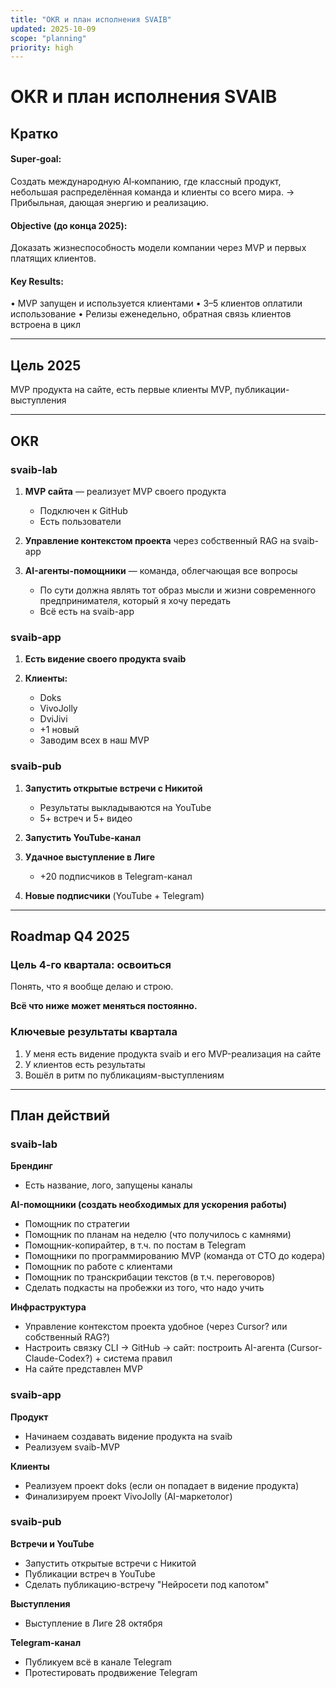 ```yaml
---
title: "OKR и план исполнения SVAIB"
updated: 2025-10-09
scope: "planning"
priority: high
---
```


# OKR и план исполнения SVAIB

## Кратко

#### Super‑goal:
Создать международную AI‑компанию, где классный продукт, небольшая распределённая команда и клиенты со всего мира.
→ Прибыльная, дающая энергию и реализацию.
#### Objective (до конца 2025):
Доказать жизнеспособность модели компании через MVP и первых платящих клиентов.
#### Key Results:
• MVP запущен и используется клиентами
• 3–5 клиентов оплатили использование
• Релизы еженедельно, обратная связь клиентов встроена в цикл

---

## Цель 2025

MVP продукта на сайте, есть первые клиенты MVP, публикации-выступления

---

## OKR

### svaib-lab

1. **MVP сайта** — реализует MVP своего продукта
   - Подключен к GitHub
   - Есть пользователи
   
2. **Управление контекстом проекта** через собственный RAG на svaib-app

3. **AI-агенты-помощники** — команда, облегчающая все вопросы
   - По сути должна являть тот образ мысли и жизни современного предпринимателя, который я хочу передать
   - Всё есть на svaib-app

### svaib-app

1. **Есть видение своего продукта svaib**

2. **Клиенты:**
   - Doks
   - VivoJolly
   - DviJivi
   - +1 новый
   - Заводим всех в наш MVP

### svaib-pub

1. **Запустить открытые встречи с Никитой**
   - Результаты выкладываются на YouTube
   - 5+ встреч и 5+ видео

2. **Запустить YouTube-канал**

3. **Удачное выступление в Лиге**
   - +20 подписчиков в Telegram-канал

4. **Новые подписчики** (YouTube + Telegram)

---

## Roadmap Q4 2025

### Цель 4-го квартала: освоиться

Понять, что я вообще делаю и строю.

**Всё что ниже может меняться постоянно.**

### Ключевые результаты квартала

1. У меня есть видение продукта svaib и его MVP-реализация на сайте
2. У клиентов есть результаты
3. Вошёл в ритм по публикациям-выступлениям

---

## План действий

### svaib-lab

**Брендинг**
- Есть название, лого, запущены каналы

**AI-помощники (создать необходимых для ускорения работы)**
- Помощник по стратегии
- Помощник по планам на неделю (что получилось с камнями)
- Помощник-копирайтер, в т.ч. по постам в Telegram
- Помощники по программированию MVP (команда от CTO до кодера)
- Помощник по работе с клиентами
- Помощник по транскрибации текстов (в т.ч. переговоров)
- Сделать подкасты на пробежки из того, что надо учить

**Инфраструктура**
- Управление контекстом проекта удобное (через Cursor? или собственный RAG?)
- Настроить связку CLI → GitHub → сайт: построить AI-агента (Cursor-Claude-Codex?) + система правил
- На сайте представлен MVP

### svaib-app

**Продукт**
- Начинаем создавать видение продукта на svaib
- Реализуем svaib-MVP

**Клиенты**
- Реализуем проект doks (если он попадает в видение продукта)
- Финализируем проект VivoJolly (AI-маркетолог)

### svaib-pub

**Встречи и YouTube**
- Запустить открытые встречи с Никитой
- Публикации встреч в YouTube
- Сделать публикацию-встречу "Нейросети под капотом"

**Выступления**
- Выступление в Лиге 28 октября

**Telegram-канал**
- Публикуем всё в канале Telegram
- Протестировать продвижение Telegram